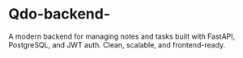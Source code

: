 # Qdo-backend-
A modern backend for managing notes and tasks built with FastAPI, PostgreSQL, and JWT auth. Clean, scalable, and frontend-ready.

